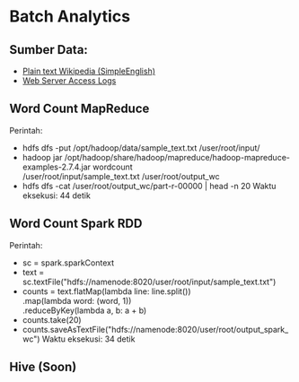 # Batch Analytics

## Sumber Data: 
- [Plain text Wikipedia (SimpleEnglish)](https://www.kaggle.com/datasets/ffatty/plain-text-wikipedia-simpleenglish)
- [Web Server Access Logs](https://www.kaggle.com/datasets/eliasdabbas/web-server-access-logs)


## Word Count MapReduce
Perintah: 
- hdfs dfs -put /opt/hadoop/data/sample_text.txt /user/root/input/
- hadoop jar /opt/hadoop/share/hadoop/mapreduce/hadoop-mapreduce-examples-2.7.4.jar wordcount \
  /user/root/input/sample_text.txt /user/root/output_wc
- hdfs dfs -cat /user/root/output_wc/part-r-00000 | head -n 20
Waktu eksekusi: 44 detik

## Word Count Spark RDD
Perintah:
- sc = spark.sparkContext
- text = sc.textFile("hdfs://namenode:8020/user/root/input/sample_text.txt")
- counts = text.flatMap(lambda line: line.split()) \
             .map(lambda word: (word, 1)) \
             .reduceByKey(lambda a, b: a + b)
- counts.take(20)
- counts.saveAsTextFile("hdfs://namenode:8020/user/root/output_spark_wc")
Waktu eksekusi: 34 detik

## Hive (Soon)